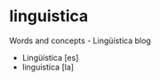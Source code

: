 linguistica
===========

Words and concepts - Lingüística blog

* Lingüística [es]
* linguistica [la]

